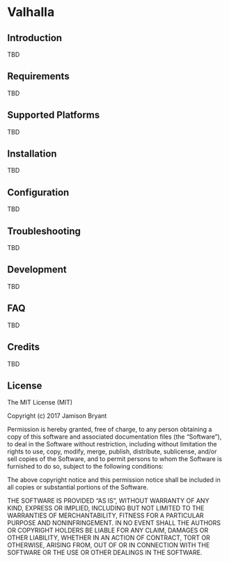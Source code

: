 # Valhalla

## Introduction
TBD

## Requirements
TBD

## Supported Platforms
TBD

## Installation
TBD

## Configuration
TBD

## Troubleshooting
TBD

## Development
TBD

## FAQ
TBD

## Credits
TBD

## License
The MIT License (MIT)

Copyright (c) 2017 Jamison Bryant

Permission is hereby granted, free of charge, to any person
obtaining a copy of this software and associated documentation
files (the “Software”), to deal in the Software without
restriction, including without limitation the rights to use,
copy, modify, merge, publish, distribute, sublicense, and/or sell
copies of the Software, and to permit persons to whom the
Software is furnished to do so, subject to the following
conditions:

The above copyright notice and this permission notice shall be
included in all copies or substantial portions of the Software.

THE SOFTWARE IS PROVIDED “AS IS”, WITHOUT WARRANTY OF ANY KIND,
EXPRESS OR IMPLIED, INCLUDING BUT NOT LIMITED TO THE WARRANTIES
OF MERCHANTABILITY, FITNESS FOR A PARTICULAR PURPOSE AND
NONINFRINGEMENT. IN NO EVENT SHALL THE AUTHORS OR COPYRIGHT
HOLDERS BE LIABLE FOR ANY CLAIM, DAMAGES OR OTHER LIABILITY,
WHETHER IN AN ACTION OF CONTRACT, TORT OR OTHERWISE, ARISING
FROM, OUT OF OR IN CONNECTION WITH THE SOFTWARE OR THE USE OR
OTHER DEALINGS IN THE SOFTWARE.

